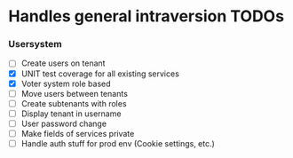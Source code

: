 # Handles general intraversion TODOs

### Usersystem

- [ ] Create users on tenant
- [x] UNIT test coverage for all existing services
- [x] Voter system role based
- [ ] Move users between tenants
- [ ] Create subtenants with roles
- [ ] Display tenant in username
- [ ] User password change
- [ ] Make fields of services private
- [ ] Handle auth stuff for prod env (Cookie settings, etc.)